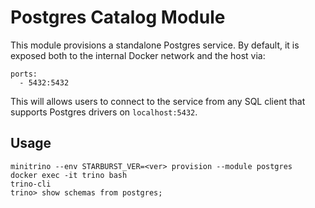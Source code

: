 # Postgres Catalog Module

This module provisions a standalone Postgres service. By default, it is exposed
both to the internal Docker network and the host via:

    ports:
      - 5432:5432

This will allows users to connect to the service from any SQL client that
supports Postgres drivers on `localhost:5432`.

## Usage

    minitrino --env STARBURST_VER=<ver> provision --module postgres
    docker exec -it trino bash 
    trino-cli
    trino> show schemas from postgres;
